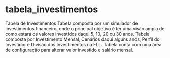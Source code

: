 # tabela_investimentos
Tabela de Investimentos
Tabela composta por um simulador de investimentos financeiro, onde o principal objetivo é ter uma visão ampla de como estará os valores investidos daqui 5, 10, 20 ou 30 anos.
Tabela composta por Investimento Mensal, Cenários daqui alguns anos, Perfil do Investidor e Divisão dos Investimentos na FLL.
Tabela conta com uma área de configuração para alterar valor investido e salário mensal.
